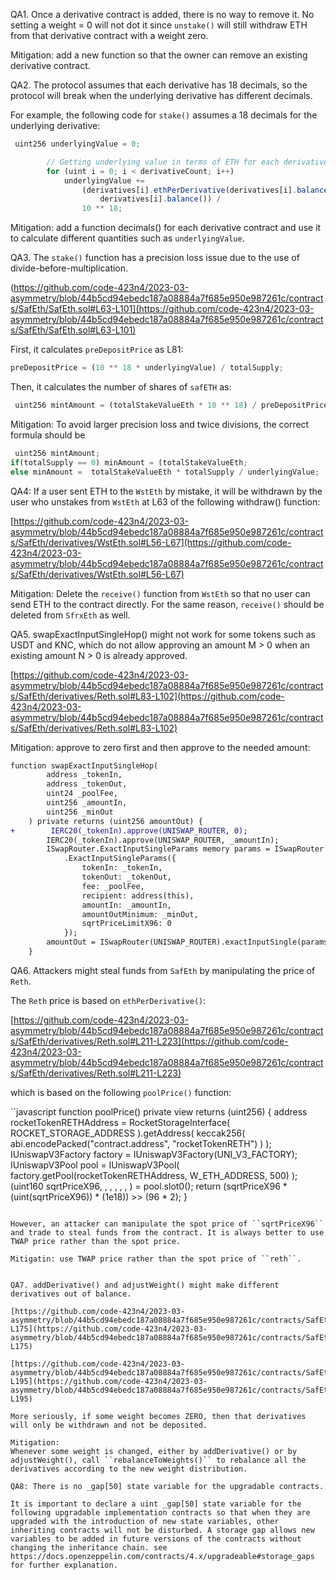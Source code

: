 QA1. Once a derivative contract is added, there is no way to remove it. No setting a weight = 0 will not dot it since ``unstake()`` will still withdraw ETH from that derivative contract with a weight zero.

Mitigation: add a new function so that the owner can remove an existing derivative contract.

QA2. The protocol assumes that each derivative has 18 decimals, so the protocol will break when the underlying derivative has different decimals. 

For example, the following code for ``stake()`` assumes a 18 decimals for the underlying derivative:
```javascript
 uint256 underlyingValue = 0;

        // Getting underlying value in terms of ETH for each derivative
        for (uint i = 0; i < derivativeCount; i++)
            underlyingValue +=
                (derivatives[i].ethPerDerivative(derivatives[i].balance()) *
                    derivatives[i].balance()) /
                10 ** 18;
```

Mitigation: add a function decimals() for each derivative contract and use it to calculate different quantities such as ``underlyingValue``.

QA3. The ``stake()`` function has a precision loss issue due to the use of divide-before-multiplication.

(https://github.com/code-423n4/2023-03-asymmetry/blob/44b5cd94ebedc187a08884a7f685e950e987261c/contracts/SafEth/SafEth.sol#L63-L101](https://github.com/code-423n4/2023-03-asymmetry/blob/44b5cd94ebedc187a08884a7f685e950e987261c/contracts/SafEth/SafEth.sol#L63-L101)

First, it calculates ``preDepositPrice`` as L81:
```javascript
preDepositPrice = (10 ** 18 * underlyingValue) / totalSupply;
```

Then, it calculates the number of shares of ``safETH`` as:
```javascript
 uint256 mintAmount = (totalStakeValueEth * 10 ** 18) / preDepositPrice;
```

Mitigation: 
To avoid larger precision loss and twice divisions, the correct formula should be
```javascript
 uint256 mintAmount;
if(totalSupply == 0) minAmount = (totalStakeValueEth;
else minAmount =  totalStakeValueEth * totalSupply / underlyingValue;
```

QA4: If a user sent ETH to the ``WstEth`` by mistake, it will be withdrawn by the user who unstakes from ``WstEth`` at L63 of the following withdraw() function:

[https://github.com/code-423n4/2023-03-asymmetry/blob/44b5cd94ebedc187a08884a7f685e950e987261c/contracts/SafEth/derivatives/WstEth.sol#L56-L67](https://github.com/code-423n4/2023-03-asymmetry/blob/44b5cd94ebedc187a08884a7f685e950e987261c/contracts/SafEth/derivatives/WstEth.sol#L56-L67)

Mitigation: 
Delete the  ``receive()`` function from ``WstEth`` so that no user can send ETH to the contract directly.
For the same reason, ``receive()`` should be deleted from ``SfrxEth`` as well.

QA5. swapExactInputSingleHop() might not work for some tokens such as 
USDT and KNC, which do not allow approving an amount M > 0 when an existing amount N > 0 is already approved.

[https://github.com/code-423n4/2023-03-asymmetry/blob/44b5cd94ebedc187a08884a7f685e950e987261c/contracts/SafEth/derivatives/Reth.sol#L83-L102](https://github.com/code-423n4/2023-03-asymmetry/blob/44b5cd94ebedc187a08884a7f685e950e987261c/contracts/SafEth/derivatives/Reth.sol#L83-L102)

Mitigation: approve to zero first and then approve to the needed amount:
```diff
function swapExactInputSingleHop(
        address _tokenIn,
        address _tokenOut,
        uint24 _poolFee,
        uint256 _amountIn,
        uint256 _minOut
    ) private returns (uint256 amountOut) {
+        IERC20(_tokenIn).approve(UNISWAP_ROUTER, 0);
        IERC20(_tokenIn).approve(UNISWAP_ROUTER, _amountIn);
        ISwapRouter.ExactInputSingleParams memory params = ISwapRouter
            .ExactInputSingleParams({
                tokenIn: _tokenIn,
                tokenOut: _tokenOut,
                fee: _poolFee,
                recipient: address(this),
                amountIn: _amountIn,
                amountOutMinimum: _minOut,
                sqrtPriceLimitX96: 0
            });
        amountOut = ISwapRouter(UNISWAP_ROUTER).exactInputSingle(params);
    }
```

QA6. Attackers might steal funds from ``SafEth`` by manipulating the price of ``Reth``.

The ``Reth`` price is based on ``ethPerDerivative()``:

[https://github.com/code-423n4/2023-03-asymmetry/blob/44b5cd94ebedc187a08884a7f685e950e987261c/contracts/SafEth/derivatives/Reth.sol#L211-L223](https://github.com/code-423n4/2023-03-asymmetry/blob/44b5cd94ebedc187a08884a7f685e950e987261c/contracts/SafEth/derivatives/Reth.sol#L211-L223)

which is based on the following ``poolPrice()`` function:

``javascript
function poolPrice() private view returns (uint256) {
        address rocketTokenRETHAddress = RocketStorageInterface(
            ROCKET_STORAGE_ADDRESS
        ).getAddress(
                keccak256(
                    abi.encodePacked("contract.address", "rocketTokenRETH")
                )
            );
        IUniswapV3Factory factory = IUniswapV3Factory(UNI_V3_FACTORY);
        IUniswapV3Pool pool = IUniswapV3Pool(
            factory.getPool(rocketTokenRETHAddress, W_ETH_ADDRESS, 500)
        );
        (uint160 sqrtPriceX96, , , , , , ) = pool.slot0();
        return (sqrtPriceX96 * (uint(sqrtPriceX96)) * (1e18)) >> (96 * 2);
    }
```

However, an attacker can manipulate the spot price of ``sqrtPriceX96`` and trade to steal funds from the contract. It is always better to use TWAP price rather than the spot price. 

Mitigatin: use TWAP price rather than the spot price of ``reth``. 


QA7. addDerivative() and adjustWeight() might make different derivatives out of balance.

[https://github.com/code-423n4/2023-03-asymmetry/blob/44b5cd94ebedc187a08884a7f685e950e987261c/contracts/SafEth/SafEth.sol#L165-L175](https://github.com/code-423n4/2023-03-asymmetry/blob/44b5cd94ebedc187a08884a7f685e950e987261c/contracts/SafEth/SafEth.sol#L165-L175)

[https://github.com/code-423n4/2023-03-asymmetry/blob/44b5cd94ebedc187a08884a7f685e950e987261c/contracts/SafEth/SafEth.sol#L182-L195](https://github.com/code-423n4/2023-03-asymmetry/blob/44b5cd94ebedc187a08884a7f685e950e987261c/contracts/SafEth/SafEth.sol#L182-L195)

More seriously, if some weight becomes ZERO, then that derivatives will only be withdrawn and not be deposited. 

Mitigation: 
Whenever some weight is changed, either by addDerivative() or by adjustWeight(), call ``rebalanceToWeights()`` to rebalance all the derivatives according to the new weight distribution.

QA8: There is no _gap[50] state variable for the upgradable contracts. 

It is important to declare a uint _gap[50] state variable for the following upgradable implementation contracts so that when they are upgraded with the introduction of new state variables, other inheriting contracts will not be disturbed. A storage gap allows new variables to be added in future versions of the contracts without changing the inheritance chain. see https://docs.openzeppelin.com/contracts/4.x/upgradeable#storage_gaps for further explanation.